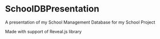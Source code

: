 # SchoolDBPresentation
A presentation of my School Management Database for my School Project

Made with support of Reveal.js library
